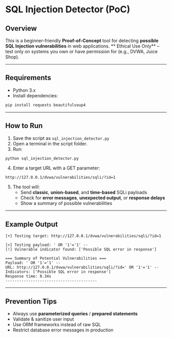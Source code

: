 # SQL Injection Detector (PoC)

## Overview
This is a beginner-friendly **Proof-of-Concept** tool for detecting **possible SQL Injection vulnerabilities** in web applications.
** Ethical Use Only** – test only on systems you own or have permission for (e.g., DVWA, Juice Shop).

---

##  Requirements
- Python 3.x
- Install dependencies:
```bash
pip install requests beautifulsoup4
```

---

##  How to Run
1. Save the script as `sql_injection_detector.py`
2. Open a terminal in the script folder.
3. Run:
```bash
python sql_injection_detector.py
```
4. Enter a target URL with a GET parameter:
```
http://127.0.0.1/dvwa/vulnerabilities/sqli/?id=1
```
5. The tool will:
   - Send **classic**, **union-based**, and **time-based** SQLi payloads
   - Check for **error messages**, **unexpected output**, or **response delays**
   - Show a summary of possible vulnerabilities

---

## Example Output
```
[+] Testing target: http://127.0.0.1/dvwa/vulnerabilities/sqli/?id=1

[>] Testing payload: ' OR '1'='1' --
[!] Vulnerable indicator found: ['Possible SQL error in response']

=== Summary of Potential Vulnerabilities ===
Payload: ' OR '1'='1' --
URL: http://127.0.0.1/dvwa/vulnerabilities/sqli/?id=' OR '1'='1' --
Indicators: ['Possible SQL error in response']
Response time: 0.34s
----------------------------------------
```

---

## Prevention Tips
- Always use **parameterized queries** / **prepared statements**
- Validate & sanitize user input
- Use ORM frameworks instead of raw SQL
- Restrict database error messages in production

